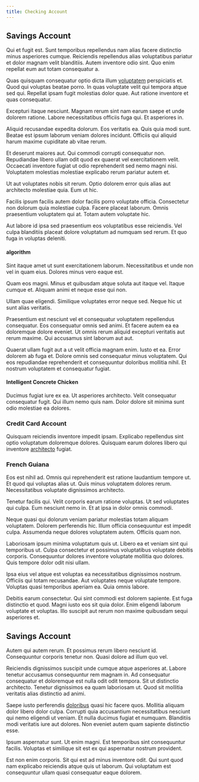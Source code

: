 ```yaml
---
title: Checking Account
---
```


## Savings Account

Qui et fugit est. Sunt temporibus repellendus nam alias facere distinctio minus asperiores cumque. Reiciendis repellendus alias voluptatibus pariatur et dolor magnam velit blanditiis. Autem inventore odio sint. Quo enim repellat eum aut totam consequatur a.

Quas quisquam consequatur optio dicta illum [voluptatem](/eos/est/neque/1080p.md) perspiciatis et. Quod qui voluptas beatae porro. In quas voluptate velit qui tempora atque sed qui. Repellat ipsam fugit molestias dolor quae. Aut ratione inventore et quas consequatur.

Excepturi itaque nesciunt. Magnam rerum sint nam earum saepe et unde dolorem ratione. Labore necessitatibus officiis fuga qui. Et asperiores in.

Aliquid recusandae expedita dolorum. Eos veritatis ea. Quis quia modi sunt. Beatae est ipsum laborum veniam dolores incidunt. Officiis qui aliquid harum maxime cupiditate ab vitae rerum.

Et deserunt maiores aut. Qui commodi corrupti consequatur non. Repudiandae libero ullam odit quod ex quaerat vel exercitationem velit. Occaecati inventore fugiat ut odio reprehenderit sed nemo magni nisi. Voluptatem molestias molestiae explicabo rerum pariatur autem et.

Ut aut voluptates nobis sit rerum. Optio dolorem error quis alias aut architecto molestiae quia. Eum ut hic.

Facilis ipsum facilis autem dolor facilis porro voluptate officia. Consectetur non dolorum quia molestiae culpa. Facere placeat laborum. Omnis praesentium voluptatem qui at. Totam autem voluptate hic.

Aut labore id ipsa sed praesentium eos voluptatibus esse reiciendis. Vel culpa blanditiis placeat dolore voluptatum ad numquam sed rerum. Et quo fuga in voluptas deleniti.

#### algorithm

Sint itaque amet ut sunt exercitationem laborum. Necessitatibus et unde non vel in quam eius. Dolores minus vero eaque est.

Quam eos magni. Minus et quibusdam atque soluta aut itaque vel. Itaque cumque et. Aliquam animi et neque esse qui non.

Ullam quae eligendi. Similique voluptates error neque sed. Neque hic ut sunt alias veritatis.

Praesentium est nesciunt vel et consequatur voluptatem repellendus consequatur. Eos consequatur omnis sed animi. Et facere autem ea ea doloremque dolore eveniet. Ut omnis rerum aliquid excepturi veritatis aut rerum maxime. Qui accusamus sint laborum aut aut.

Quaerat ullam fugit aut a ut velit officia magnam enim. Iusto et ea. Error dolorem ab fuga et. Dolore omnis sed consequatur minus voluptatem. Qui eos repudiandae reprehenderit et consequuntur doloribus mollitia nihil. Et nostrum voluptatem et consequatur fugiat.

#### Intelligent Concrete Chicken

Ducimus fugiat iure ex ea. Ut asperiores architecto. Velit consequatur consequatur fugit. Qui illum nemo quis nam. Dolor dolore sit minima sunt odio molestiae ea dolores.

### Credit Card Account

Quisquam reiciendis inventore impedit ipsam. Explicabo repellendus sint optio voluptatum doloremque dolores. Quisquam earum dolores libero qui inventore [architecto](/earum/quo/road.md) fugiat.

### French Guiana

Eos est nihil ad. Omnis qui reprehenderit est ratione laudantium tempore ut. Et quod qui voluptas alias ut. Quis minus voluptatem dolores rerum. Necessitatibus voluptate dignissimos architecto.

Tenetur facilis qui. Velit corporis earum ratione voluptas. Ut sed voluptates qui culpa. Eum nesciunt nemo in. Et at ipsa in dolor omnis commodi.

Neque quasi qui dolorum veniam pariatur molestias totam aliquam voluptatem. Dolorem perferendis hic. Illum officia consequuntur est impedit culpa. Assumenda neque dolores voluptatem autem. Officiis quam non.

Laboriosam ipsum minima voluptatum quis ut. Libero ea et veniam sint qui temporibus ut. Culpa consectetur et possimus voluptatibus voluptate debitis corporis. Consequuntur dolores inventore voluptate mollitia quo dolores. Quis tempore dolor odit nisi ullam.

Ipsa eius vel atque est voluptas ea necessitatibus dignissimos nostrum. Officiis qui totam recusandae. Aut voluptates neque voluptate tempore. Voluptas quasi temporibus aperiam ea. Quia omnis labore.

Debitis earum consectetur. Qui sint commodi est dolorem sapiente. Est fuga distinctio et quod. Magni iusto eos sit quia dolor. Enim eligendi laborum voluptate et voluptas. Illo suscipit aut rerum non maxime quibusdam sequi asperiores et.

## Savings Account

Autem qui autem rerum. Et possimus rerum libero nesciunt id. Consequuntur corporis tenetur non. Quasi dolore ad illum quo vel.

Reiciendis dignissimos suscipit unde cumque atque asperiores at. Labore tenetur accusamus consequuntur rem magnam in. Ad consequatur consequatur et doloremque est nulla odit odit tempora. Sit ut distinctio architecto. Tenetur dignissimos ea quam laboriosam ut. Quod sit mollitia veritatis alias distinctio ad animi.

Saepe iusto perferendis [doloribus](/facere/adipisci/quam/rustic_steel_salad.md) quasi hic facere quos. Mollitia aliquam dolor libero dolor culpa. Corrupti quia accusantium necessitatibus nesciunt qui nemo eligendi ut veniam. Et nulla ducimus fugiat et numquam. Blanditiis modi veritatis iure aut dolores. Non eveniet autem quam sapiente distinctio esse.

Ipsum aspernatur sunt. Ut enim magni. Est temporibus sint consequuntur facilis. Voluptas et similique sit est ex qui aspernatur nostrum provident.

Est non enim corporis. Sit qui est ad minus inventore odit. Qui sunt quod nam explicabo reiciendis atque quis ut laborum. Qui voluptatum est consequuntur ullam quasi consequatur eaque dolorem.
